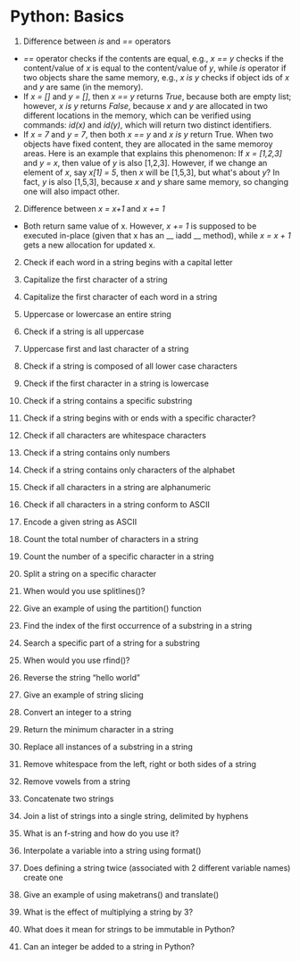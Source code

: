 # Python: Basics
1. Difference between *is* and *==* operators
  * *==* operator checks if the contents are equal, e.g., *x == y* checks if the content/value of *x* is equal to the content/value of *y*, while *is* operator if two objects share the same memory, e.g., *x is y* checks if object ids of *x* and *y* are same (in the memory).
  * If *x = []* and *y = []*, then *x == y* returns *True*, because both are empty list; however, *x is y* returns *False*, because *x* and *y* are allocated in two different locations in the memory, which can be verified using commands: *id(x)* and *id(y)*, which will return two distinct identifiers.
  * If *x = 7* and *y = 7*, then both *x == y* and *x is y* return True. When two objects have fixed content, they are allocated in the same memoroy areas. Here is an example that explains this phenomenon: If *x = [1,2,3]* and *y = x*, then value of *y* is also [1,2,3]. However, if we change an element of *x*, say *x[1] = 5*, then *x* will be [1,5,3], but what's about *y*? In fact, *y* is also [1,5,3], because *x* and *y* share same memory, so changing one will also impact other.

2. Difference between *x = x+1* and *x += 1*
  * Both return same value of x. However, *x += 1* is supposed to be executed in-place (given that x has an __ iadd __ method), while *x = x + 1* gets a new allocation for updated x. 





2. Check if each word in a string begins with a capital letter

3. Capitalize the first character of a string

4. Capitalize the first character of each word in a string


5. Uppercase or lowercase an entire string

6. Check if a string is all uppercase

7. Uppercase first and last character of a string

8. Check if a string is composed of all lower case characters

9. Check if the first character in a string is lowercase


10. Check if a string contains a specific substring

11. Check if a string begins with or ends with a specific character?

12. Check if all characters are whitespace characters

13. Check if a string contains only numbers

14. Check if a string contains only characters of the alphabet

15. Check if all characters in a string are alphanumeric


16. Check if all characters in a string conform to ASCII

17. Encode a given string as ASCII



18. Count the total number of characters in a string

19. Count the number of a specific character in a string


20. Split a string on a specific character

21. When would you use splitlines()?

22. Give an example of using the partition() function


23. Find the index of the first occurrence of a substring in a string

24. Search a specific part of a string for a substring

25. When would you use rfind()?


26. Reverse the string “hello world”

27. Give an example of string slicing

28. Convert an integer to a string

29. Return the minimum character in a string

30. Replace all instances of a substring in a string

31. Remove whitespace from the left, right or both sides of a string

32. Remove vowels from a string

33. Concatenate two strings

34. Join a list of strings into a single string, delimited by hyphens


35. What is an f-string and how do you use it?

36. Interpolate a variable into a string using format()

37. Does defining a string twice (associated with 2 different variable names) create one 

38. Give an example of using maketrans() and translate()

39. What is the effect of multiplying a string by 3?

40. What does it mean for strings to be immutable in Python?

41. Can an integer be added to a string in Python?

